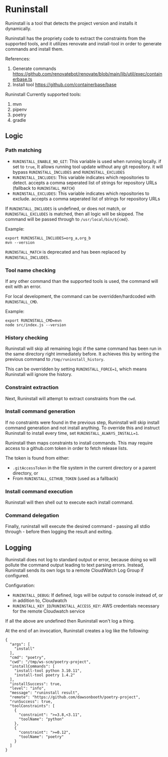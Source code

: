 # Runinstall

Runinstall is a tool that detects the project version and installs it dynamically.

Runinstall has the propriety code to extract the constraints from the supported tools, and it utilizes renovate and install-tool in order to generate commands and install them.

References:
1. Generate commands https://github.com/renovatebot/renovate/blob/main/lib/util/exec/containerbase.ts
2. Install tool https://github.com/containerbase/base

Runinstall Currently supported tools:
1. mvn
2. pipenv
3. poetry
4. gradle

## Logic

### Path matching

- `RUNINSTALL_ENABLE_NO_GIT`: This variable is used when running locally. if set to `true`, It allows running tool update without any git repository. it will bypass `RUNINSTALL_INCLUDES` and `RUNINSTALL_EXCLUDES`
- `RUNINSTALL_INCLUDES`: This variable indicates which repositories to detect. accepts a comma seperated list of strings for repository URLs (fallback to `RUNINSTALL_MATCH`)
- `RUNINSTALL_EXCLUDES`: This variable indicates which repositories to exclude. accepts a comma seperated list of strings for repository URLs

If `RUNINSTALL_INCLUDES` is undefined, or does not match, or `RUNINSTALL_EXCLUDES` is matched, then all logic will be skipped. 
The command will be passed through to `/usr/local/bin/${cmd}`.
 
Example:

```
export RUNINSTALL_INCLUDES=org_a,org_b
mvn --version
```

`RUNINSTALL_MATCH` is deprecated and has been replaced by `RUNINSTALL_INCLUDES`.

### Tool name checking

If any other command than the supported tools is used, the command will exit with an error.

For local development, the command can be overridden/hardcoded with `RUNINSTALL_CMD`.

Example:

```
export RUNINSTALL_CMD=mvn
node src/index.js --version
```

### History checking

Runinstall will skip all remaining logic if the same command has been run in the same directory right immediately before.
It achieves this by writing the previous command to `/tmp/runinstall_history`.

This can be overridden by setting `RUNINSTALL_FORCE=1`, which means Runinstall will ignore the history.

### Constraint extraction

Next, Runinstall will attempt to extract constraints from the `cwd`.

### Install command generation

If no constraints were found in the previous step, Runinstall will skip install command generation and not install anything.
To override this and instruct Runinstall to install every time, set `RUNINSTALL_ALWAYS_INSTALL=1`.

Runinstall then maps constraints to install commands.
This may require access to a github.com token in order to fetch release lists.

The token is found from either:

- `.gitAccessToken` in the file system in the current directory or a parent directory, or
- From `RUNINSTALL_GITHUB_TOKEN` (used as a fallback)

### Install command execution

Runinstall will then shell out to execute each install command.

### Command delegation

Finally, runinstall will execute the desired command - passing all stdio through - before then logging the result and exiting.

## Logging

Runinstall does not log to standard output or error, because doing so will pollute the command output leading to text parsing errors.
Instead, Runinstall sends its own logs to a remote CloudWatch Log Group if configured.

Configuration:

- `RUNINSTALL_DEBUG`: If defined, logs will be output to console instead of, or in addition to, Cloudwatch
- `RUNINSTALL_KEY_ID`/`RUNINSTALL_ACCESS_KEY`: AWS credentials necessary for the remote Cloudwatch service

If all the above are undefined then Runinstall won't log a thing.

At the end of an invocation, Runinstall creates a log like the following:

```
{
  "args": [
    "install"
  ],
  "cmd": "poetry",
  "cwd": "/tmp/ws-scm/poetry-project",
  "installCommands": [
    "install-tool python 3.10.11",
    "install-tool poetry 1.4.2"
  ],
  "installSuccess": true,
  "level": "info",
  "message": "runinstall result",
  "remote": "https://github.com/dawsonbooth/poetry-project",
  "runSuccess": true,
  "toolConstraints": [
    {
      "constraint": ">=3.8,<3.11",
      "toolName": "python"
    },
    {
      "constraint": ">=0.12",
      "toolName": "poetry"
    }
  ]
}
```
